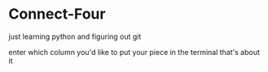 # Connect-Four
just learning python and figuring out git

enter which column you'd like to put your piece in the terminal
that's about it 
